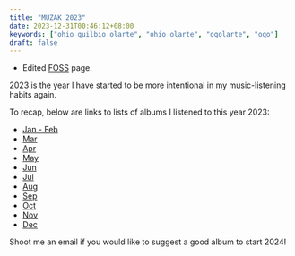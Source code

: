 ```yaml
---
title: "MUZAK 2023"
date: 2023-12-31T00:46:12+08:00
keywords: ["ohio quilbio olarte", "ohio olarte", "oqolarte", "oqo"]
draft: false
---
```


- Edited [FOSS](/foss) page.

2023 is the year I have started to be more intentional in my
music-listening habits again.

To recap, below are links to lists of albums I listened to this year
2023:

- [Jan - Feb](/118)
- [Mar](/122/#music-albums)
- [Apr](/125/#music)
- [May](/127/#music)
- [Jun](/130/#music)
- [Jul](/133/#music)
- [Aug](/136/#music)
- [Sep](/142/#music)
- [Oct](/145/#music)
- [Nov](/148/#music)
- [Dec](/154/#music)

Shoot me an email if you would like to suggest a good album to start
2024!

